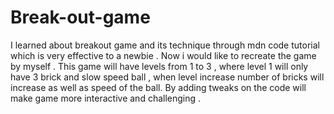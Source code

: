 # Break-out-game
I learned about breakout game and its technique through mdn code tutorial which is very effective to a newbie .
Now i would like to recreate the game by myself .
This game will have levels from 1 to 3 , where level 1 will only have 3 brick and slow speed ball , when level increase number of bricks will increase as well as speed of the ball.
By adding tweaks on the code will make game more interactive and challenging .
